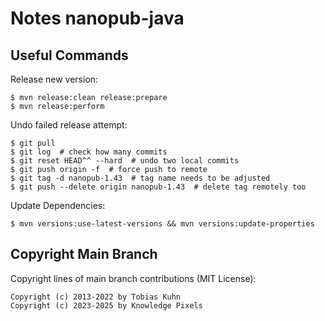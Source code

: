# Notes nanopub-java

## Useful Commands

Release new version:

    $ mvn release:clean release:prepare
    $ mvn release:perform

Undo failed release attempt:

    $ git pull
    $ git log  # check how many commits
    $ git reset HEAD^^ --hard  # undo two local commits
    $ git push origin -f  # force push to remote
    $ git tag -d nanopub-1.43  # tag name needs to be adjusted
    $ git push --delete origin nanopub-1.43  # delete tag remotely too

Update Dependencies:

    $ mvn versions:use-latest-versions && mvn versions:update-properties


## Copyright Main Branch

Copyright lines of main branch contributions (MIT License):

    Copyright (c) 2013-2022 by Tobias Kuhn
    Copyright (c) 2023-2025 by Knowledge Pixels

